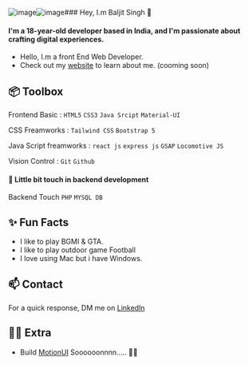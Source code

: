 ![image](https://github.com/user-attachments/assets/7913a019-ade8-4c0b-9f0d-6ff143b809d0)![image](https://github.com/user-attachments/assets/d0bc44a5-5792-44c6-b8cc-36b1431b765c)### Hey, I.m Baljit Singh 👋
 #### I'm a 18-year-old developer based in India, and I'm passionate about crafting digital experiences.

  * Hello, I.m a front End Web Developer.
  * Check out my [website](https://coderbaljit.github.io/My-Portfolio/) to learn about me. (cooming soon)

 ## 📦 Toolbox
 Frontend Basic : `HTML5` `CSS3` `Java Srcipt`  `Material-UI`  <br>
 
 CSS Freamworks : `Tailwind CSS` `Bootstrap 5`<br>
 
 Java Script freamworks : `react js` `express js` `GSAP` `Locomotive JS` <br>

 Vision Control : `Git` `Github`

 #### 🧐 Little bit touch in backend development 
 Backend Touch `PHP` `MYSQL DB` 

 ## ✨ Fun Facts
   * I like to play BGMI & GTA.
   * I like to play outdoor game Football
   * I love using Mac but i have Windows.

## 📫 Contact
For a quick response, DM me on [Linkedln](https://www.linkedin.com/in/baljitsingh2005)  

## 👨‍💻 Extra 
  * Build [MotionUI](https://motionui.in) Soooooonnnn..... 👨‍💻

